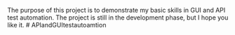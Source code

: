 The purpose of this project is to demonstrate my basic skills in GUI and API test automation. The project is still in the development phase, but I hope you like it. # APIandGUItestautoamtion

